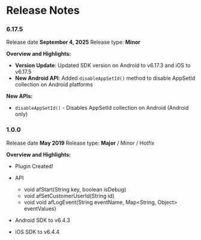 # Release Notes

### 6.17.5
Release date **September 4, 2025**
Release type: **Minor**

**Overview and Highlights:**

- **Version Update**: Updated SDK version on Android to v6.17.3 and iOS to v6.17.5
- **New Android API**: Added `disableAppSetId()` method to disable AppSetId collection on Android platforms

**New APIs:**
- `disableAppSetId()` - Disables AppSetId collection on Android (Android only)

### 1.0.0
Release date **May 2019**
Release type: **Major** / Minor / Hotfix

**Overview and Highlights:**

- Plugin Created!

- API
  * void afStart(String key, boolean isDebug)
  * void afSetCustomerUserId(String id)
  * void void afLogEvent(String eventName, Map<String, Object> eventValues)
  
- Android SDK to v6.4.3

- iOS SDK to v6.4.4

